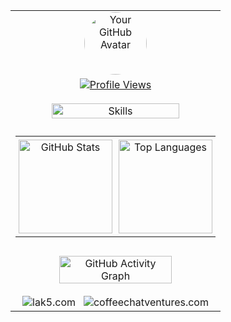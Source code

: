 <table align="center" style="width: 100%; max-width: 600px; border-collapse: collapse; margin-left: auto; margin-right: auto;">
  <tr>
    <td align="center">
      <a href="https://github.com/scryst">
        <img src="https://avatars.githubusercontent.com/u/93604547?v=4&size=100" alt="Your GitHub Avatar" width="100" height="100" style="border-radius: 50%; outline: none; border: none;">
      </a>
    </td>
  </tr>
  <tr>
    <td align="center" style="padding-bottom: 10px;">
      <a href="https://komarev.com/ghpvc/?username=scryst&style=for-the-badge&label=Views&color=6c757d">
        <img src="https://komarev.com/ghpvc/?username=scryst&style=for-the-badge&label=Views&color=6c757d" alt="Profile Views" style="outline: none; border: none;">
      </a>
    </td>
  </tr>
  <tr>
    <td align="center" style="padding-top: 10px; padding-bottom: 10px;">
      <img src="https://skillicons.dev/icons?i=py,js,react,git,html,css,nodejs,express&perline=8" alt="Skills" width="80%" style="outline: none; border: none;">
    </td>
  </tr>
  <tr>
    <td>
      <table align="center" style="width: 100%; border-collapse: collapse; margin-left: auto; margin-right: auto;">
        <tr>
          <td align="center" style="width: 50%; padding: 5px;">
            <a href="https://github.com/anuraghazra/github-readme-stats">
              <img src="https://github-readme-stats.vercel.app/api?username=scryst&show_icons=true&theme=gruvbox" alt="GitHub Stats" height="150" style="border: none; outline: none;">
            </a>
          </td>
          <td align="center" style="width: 50%; padding: 5px;">
            <a href="https://github.com/anuraghazra/github-readme-stats">
              <img src="https://github-readme-stats.vercel.app/api/top-langs/?username=scryst&layout=compact&theme=gruvbox" alt="Top Languages" height="150" style="border: none; outline: none;">
            </a>
          </td>
        </tr>
      </table>
    </td>
  </tr>
  <tr>
    <td align="center" style="padding-top: 10px; padding-bottom: 10px;">
      <a href="https://github.com/scryst">
        <img width="75%" src="https://activity-graph.vercel.app/graph?username=scryst&theme=gruvbox&hide_border=true" alt="GitHub Activity Graph" style="outline: none; border: none;">
      </a>
    </td>
  </tr>
  <tr>
    <td align="center" style="padding-top: 10px;">
      <a href="https://lak5.com" target="_blank" rel="noopener noreferrer" style="text-decoration: none;">
        <img src="https://img.shields.io/badge/lak5.com-%23333?style=for-the-badge&logo=web&logoColor=white" alt="lak5.com" style="border: none; outline: none;">
      </a>
      &nbsp;
      <a href="https://coffeechatventures.com" target="_blank" rel="noopener noreferrer" style="text-decoration: none;">
        <img src="https://img.shields.io/badge/coffeechatventures.com-%23333?style=for-the-badge&logo=web&logoColor=white" alt="coffeechatventures.com" style="border: none; outline: none;">
      </a>
    </td>
  </tr>
</table>
